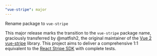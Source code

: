 ```yaml
---
"vue-stripe": major
---
```


Rename package to `vue-stripe`

This major release marks the transition to the `vue-stripe` package name, graciously transferred by @matfish2, the original maintainer of the [Vue 2 vue-stripe](https://github.com/matfish2/vue-stripe) library. This project aims to deliver a comprehensive 1:1 equivalent to the [React Stripe SDK](https://github.com/stripe/react-stripe-js) with complete tests.
